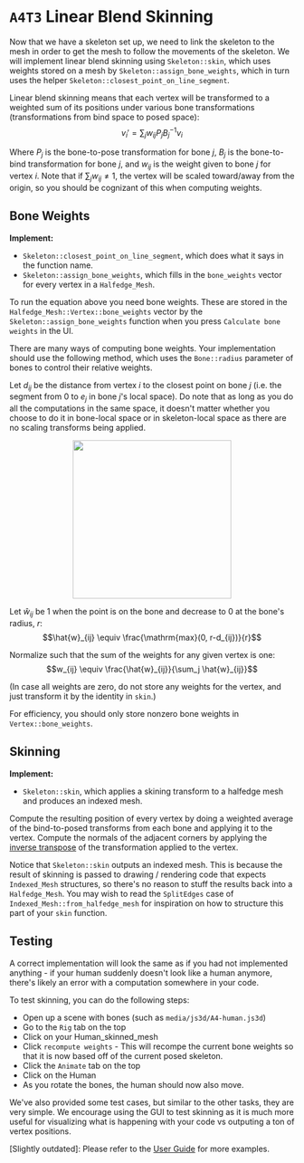 # `A4T3` Linear Blend Skinning

Now that we have a skeleton set up, we need to link the skeleton to the mesh in order to get the mesh to follow the movements of the skeleton. We will implement linear blend skinning using `Skeleton::skin`, which uses weights stored on a mesh by `Skeleton::assign_bone_weights`, which in turn uses the helper `Skeleton::closest_point_on_line_segment`.

Linear blend skinning means that each vertex will be transformed to a weighted sum of its positions under various bone transformations (transformations from bind space to posed space):
$$v_i' = \sum_j w_{ij} P_j B_j^{-1} v_i$$

Where $P_j$ is the bone-to-pose transformation for bone $j$, $B_j$ is the bone-to-bind transformation for bone $j$, and $w_{ij}$ is the weight given to bone $j$ for vertex $i$. Note that if $\sum_j w_{ij} \ne 1$, the vertex will be scaled toward/away from the origin, so you should be cognizant of this when computing weights.

## Bone Weights

**Implement:**
- `Skeleton::closest_point_on_line_segment`, which does what it says in the function name.
- `Skeleton::assign_bone_weights`, which fills in the `bone_weights` vector for every vertex in a `Halfedge_Mesh`.

To run the equation above you need bone weights. These are stored in the `Halfedge_Mesh::Vertex::bone_weights` vector by the `Skeleton::assign_bone_weights` function when you press `Calculate bone weights` in the UI.

There are many ways of computing bone weights. Your implementation should use the following method, which uses the `Bone::radius` parameter of bones to control their relative weights.

Let $d_{ij}$ be the distance from vertex $i$ to the closest point on bone $j$ (i.e. the segment from $0$ to $e_j$ in bone $j$'s local space). Do note that as long as you do all the computations in the same space, it doesn't matter whether you choose to do it in bone-local space or in skeleton-local space as there are no scaling transforms being applied.

<p align="center">
    <img src="T3/closest_on_line_segment.png" style="height:280px">
</p>

Let $\hat{w}_{ij}$ be $1$ when the point is on the bone and decrease to $0$ at the bone's radius, $r$:
$$\hat{w}_{ij} \equiv \frac{\mathrm{max}(0, r-d_{ij})}{r}$$

Normalize such that the sum of the weights for any given vertex is one:
$$w_{ij} \equiv \frac{\hat{w}_{ij}}{\sum_j \hat{w}_{ij}}$$

(In case all weights are zero, do not store any weights for the vertex, and just transform it by the identity in `skin`.)

For efficiency, you should only store nonzero bone weights in `Vertex::bone_weights`.

## Skinning

**Implement:**
- `Skeleton::skin`, which applies a skining transform to a halfedge mesh and produces an indexed mesh.

Compute the resulting position of every vertex by doing a weighted average of the bind-to-posed transforms from each bone and applying it to the vertex.
Compute the normals of the adjacent corners by applying the [inverse transpose](https://paroj.github.io/gltut/Illumination/Tut09%20Normal%20Transformation.html) of the transformation applied to the vertex.

Notice that `Skeleton::skin` outputs an indexed mesh. This is because the result of skinning is passed to drawing / rendering code that expects `Indexed_Mesh` structures, so there's no reason to stuff the results back into a `Halfedge_Mesh`. You may wish to read the `SplitEdges` case of `Indexed_Mesh::from_halfedge_mesh` for inspiration on how to structure this part of your `skin` function.


## Testing

A correct implementation will look the same as if you had not implemented anything - if your human suddenly doesn't look like a human anymore, there's likely an error with a computation somewhere in your code.

To test skinning, you can do the following steps:
- Open up a scene with bones (such as `media/js3d/A4-human.js3d`)
- Go to the `Rig` tab on the top
- Click on your Human_skinned_mesh
- Click `recompute weights` - This will recompe the current bone weights so that it is now based off of the current posed skeleton.
- Click the `Animate` tab on the top
- Click on the Human
- As you rotate the bones, the human should now also move.

We've also provided some test cases, but similar to the other tasks, they are very simple. We encourage using the GUI to test skinning as it is much more useful for visualizing what is happening with your code vs outputing a ton of vertex positions.

[Slightly outdated]: Please refer to the [User Guide](https://cmu-graphics.github.io/Scotty3D-docs/guide/animate_mode/) for more examples.
